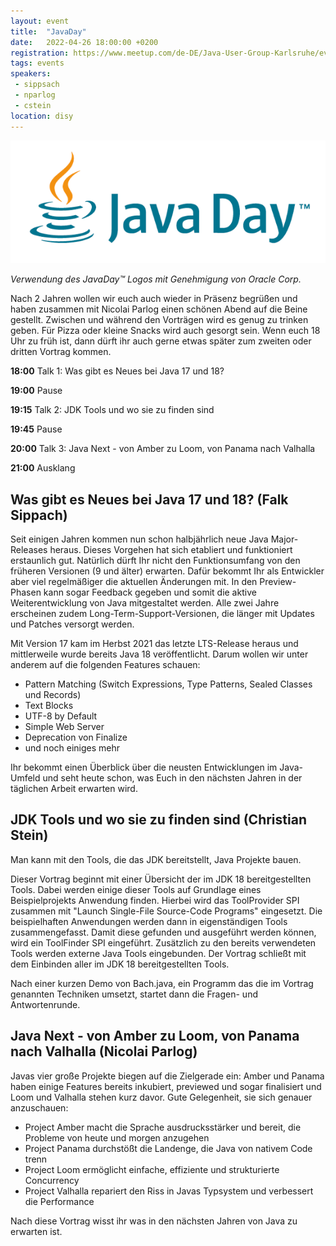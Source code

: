 ```yaml
---
layout: event
title:  "JavaDay"
date:   2022-04-26 18:00:00 +0200
registration: https://www.meetup.com/de-DE/Java-User-Group-Karlsruhe/events/285085119
tags: events
speakers:
 - sippsach
 - nparlog
 - cstein
location: disy
---
```


![Javaday Logo](/assets/img/javaday/javaday.png)

*Verwendung des JavaDay™ Logos mit Genehmigung von Oracle Corp.*

Nach 2 Jahren wollen wir euch auch wieder in Präsenz begrüßen und haben zusammen mit Nicolai Parlog einen schönen Abend auf die Beine gestellt. Zwischen und während den Vorträgen wird es genug zu trinken geben. Für Pizza oder kleine Snacks wird auch gesorgt sein. Wenn euch 18 Uhr zu früh ist, dann dürft ihr auch gerne etwas später zum zweiten oder dritten Vortrag kommen.

**18:00** Talk 1: Was gibt es Neues bei Java 17 und 18?

**19:00** Pause

**19:15** Talk 2: JDK Tools und wo sie zu finden sind

**19:45** Pause

**20:00** Talk 3: Java Next - von Amber zu Loom, von Panama nach Valhalla

**21:00** Ausklang

## Was gibt es Neues bei Java 17 und 18? (Falk Sippach)

Seit einigen Jahren kommen nun schon halbjährlich neue Java Major-Releases heraus.
Dieses Vorgehen hat sich etabliert und funktioniert erstaunlich gut.
Natürlich dürft Ihr nicht den Funktionsumfang von den früheren Versionen (9 und älter) erwarten.
Dafür bekommt Ihr als Entwickler aber viel regelmäßiger die aktuellen Änderungen mit.
In den Preview-Phasen kann sogar Feedback gegeben und somit die aktive Weiterentwicklung von Java mitgestaltet werden.
Alle zwei Jahre erscheinen zudem Long-Term-Support-Versionen, die länger mit Updates und Patches versorgt werden.

Mit Version 17 kam im Herbst 2021 das letzte LTS-Release heraus und mittlerweile wurde bereits Java 18 veröffentlicht.
Darum wollen wir unter anderem auf die folgenden Features schauen:

* Pattern Matching (Switch Expressions, Type Patterns, Sealed Classes und Records)
* Text Blocks
* UTF-8 by Default
* Simple Web Server
* Deprecation von Finalize
* und noch einiges mehr

Ihr bekommt einen Überblick über die neusten Entwicklungen im Java-Umfeld und seht heute schon, was Euch in den nächsten Jahren in der täglichen Arbeit erwarten wird.

## JDK Tools und wo sie zu finden sind (Christian Stein)

Man kann mit den Tools, die das JDK bereitstellt, Java Projekte bauen.

Dieser Vortrag beginnt mit einer Übersicht der im JDK 18 bereitgestellten Tools.
Dabei werden einige dieser Tools auf Grundlage eines Beispielprojekts Anwendung finden.
Hierbei wird das ToolProvider SPI zusammen mit "Launch Single-File Source-Code Programs" eingesetzt.
Die beispielhaften Anwendungen werden dann in eigenständigen Tools zusammengefasst.
Damit diese gefunden und ausgeführt werden können, wird ein ToolFinder SPI eingeführt.
Zusätzlich zu den bereits verwendeten Tools werden externe Java Tools eingebunden.
Der Vortrag schließt mit dem Einbinden aller im JDK 18 bereitgestellten Tools.

Nach einer kurzen Demo von Bach.java, ein Programm das die im Vortrag genannten Techniken umsetzt, startet dann die Fragen- und Antwortenrunde.

## Java Next - von Amber zu Loom, von Panama nach Valhalla (Nicolai Parlog)

Javas vier große Projekte biegen auf die Zielgerade ein: Amber und Panama haben einige Features bereits inkubiert, previewed und sogar finalisiert und Loom und Valhalla stehen kurz davor.
Gute Gelegenheit, sie sich genauer anzuschauen:

* Project Amber macht die Sprache ausdrucksstärker und bereit, die Probleme von heute und morgen anzugehen
* Project Panama durchstößt die Landenge, die Java von nativem Code trenn
* Project Loom ermöglicht einfache, effiziente und strukturierte Concurrency
* Project Valhalla repariert den Riss in Javas Typsystem und verbessert die Performance

Nach diese Vortrag wisst ihr was in den nächsten Jahren von Java zu erwarten ist.
